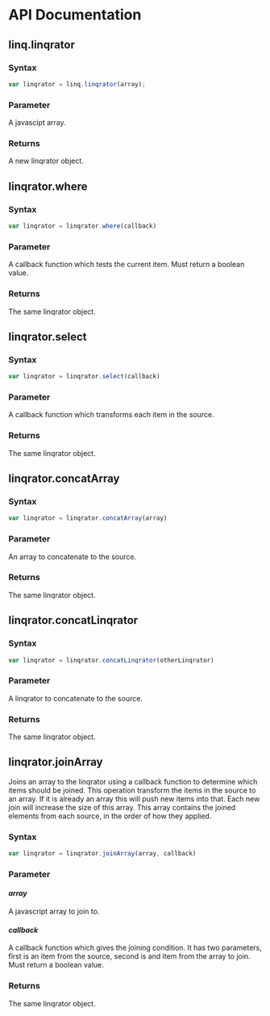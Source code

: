 # API Documentation

## linq.linqrator

### Syntax

```javascript
var linqrator = linq.linqrator(array);
```

### Parameter

A javascipt array.

### Returns

A new linqrator object.

## linqrator.where

### Syntax

```javascript
var linqrator = linqrator.where(callback)
```

### Parameter

A callback function which tests the current item. Must return a boolean value.

### Returns

The same linqrator object.

## linqrator.select

### Syntax

```javascript
var linqrator = linqrator.select(callback)
```

### Parameter

A callback function which transforms each item in the source.

### Returns

The same linqrator object.

## linqrator.concatArray

### Syntax

```javascript
var linqrator = linqrator.concatArray(array)
```

### Parameter

An array to concatenate to the source.

### Returns

The same linqrator object.

## linqrator.concatLinqrator

### Syntax

```javascript
var linqrator = linqrator.concatLinqrator(otherLinqrator)
```

### Parameter

A linqrator to concatenate to the source.

### Returns

The same linqrator object.

## linqrator.joinArray

Joins an array to the linqrator using a callback function to determine which items should be joined. This operation transform the items in the source to an array. If it is already an array this will push new items into that. Each new join will increase the size of this array. This array contains the joined elements from each source, in the order of how they applied.

### Syntax

```javascript
var linqrator = linqrator.joinArray(array, callback)
```

### Parameter

#### *array*

A javascript array to join to.

#### *callback*

A callback function which gives the joining condition. It has two parameters, first is an item from the source, second is and item from the array to join. Must return a boolean value.

### Returns

The same linqrator object.
